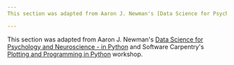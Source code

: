 ```yaml
---
This section was adapted from Aaron J. Newman's [Data Science for Psychology and Neuroscience - in Python](https://neuraldatascience.io/intro.html), [Meghan Allen's](https://www.cs.ubc.ca/people/meghan-allen) CPSC 103 course at UBC, Todd Gureckis and Brendan Lake's [NYU course on Cognition and Perception](https://cims.nyu.edu/~brenden/courses/labincp/intro.html), Software Carpentry's [Plotting and Programming in Python](http://swcarpentry.github.io/python-novice-gapminder/) workshop.

---
```

This section was adapted from Aaron J. Newman's [Data Science for Psychology and Neuroscience - in Python](https://neuraldatascience.io/intro.html) and Software Carpentry's [Plotting and Programming in Python](http://swcarpentry.github.io/python-novice-gapminder/) workshop.